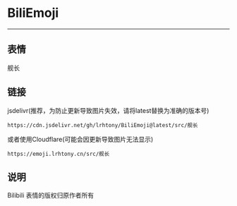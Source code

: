 # BiliEmoji
---
## 表情
舰长
## 链接
jsdelivr(推荐，为防止更新导致图片失效，请将latest替换为准确的版本号)
```
https://cdn.jsdelivr.net/gh/lrhtony/BiliEmoji@latest/src/舰长
```
或者使用Cloudflare(可能会因更新导致图片无法显示)
```
https://emoji.lrhtony.cn/src/舰长
```
## 说明
Bilibili 表情的版权归原作者所有
